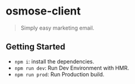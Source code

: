 # osmose-client
> Simply easy marketing email.

## Getting Started ##
- `npm i`: install the dependencies.
- `npm run dev`: Run Dev Environment with HMR.
- `npm run prod`: Run Production build.